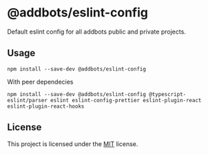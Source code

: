# @addbots/eslint-config

Default eslint config for all addbots public and private projects.

## Usage
`npm install --save-dev @addbots/eslint-config`

With peer dependecies

`npm install --save-dev @addbots/eslint-config @typescript-eslint/parser eslint eslint-config-prettier eslint-plugin-react eslint-plugin-react-hooks`

## License
This project is licensed under the [MIT](LICENSE) license.